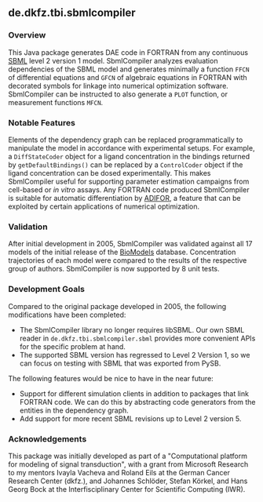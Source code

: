 <h2>de.dkfz.tbi.sbmlcompiler</h2>

<h3>Overview</h3>
This Java package generates DAE code in FORTRAN from any continuous <a href="http://www.sbml.org/">SBML</a>
level 2 version 1 model. SbmlCompiler analyzes evaluation dependencies of the SBML model and generates
minimally a function <code>FFCN</code> of differential equations and <code>GFCN</code> of algebraic equations
in FORTRAN with decorated symbols for linkage into numerical optimization software. SbmlCompiler can be
instructed to also generate a <code>PLOT</code> function, or measurement functions <code>MFCN</code>.

<h3>Notable Features</h3>
Elements of the dependency graph can be replaced programmatically to manipulate the model in accordance with
experimental setups. For example, a <code>DiffStateCoder</code> object for a ligand concentration in the
bindings returned by <code>getDefaultBindings()</code> can be replaced by a <code>ControlCoder</code> object
if the ligand concentration can be dosed experimentally. This makes SbmlCompiler useful for supporting
parameter estimation campaigns from cell-based or <i>in vitro</i> assays. Any FORTRAN code produced
SbmlCompiler is suitable for automatic differentiation by <a href="http://www.mcs.anl.gov/adifor">ADIFOR</a>,
a feature that can be exploited by certain applications of numerical optimization.

<h3>Validation</h3>
After initial development in 2005, SbmlCompiler was validated against all 17 models of the initial release
of the <a href="http://www.ebi.ac.uk/biomodels/">BioModels</a> database. Concentration trajectories of each
model were compared to the results of the respective group of authors. SbmlCompiler is now supported by 8
unit tests.

<h3>Development Goals</h3>
Compared to the original package developed in 2005, the following modifications have been completed:

* The SbmlCompiler library no longer requires libSBML. Our own SBML reader in <code>de.dkfz.tbi.sbmlcompiler.sbml</code>
  provides more convenient APIs for the specific problem at hand.
* The supported SBML version has regressed to Level 2 Version 1, so we can focus on testing with SBML
  that was exported from PySB.

The following features would be nice to have in the near future:

* Support for different simulation clients in addition to packages that link FORTRAN code. We can do this
  by abstracting code generators from the entities in the dependency graph.
* Add support for more recent SBML revisions up to Level 2 version 5.

<h3>Acknowledgements</h3>
This package was initially developed as part of a "Computational platform for modeling of signal transduction",
with a grant from Microsoft Research to my mentors Ivayla Vacheva and Roland Eils at the German Cancer Research
Center (dkfz.), and Johannes Schlöder, Stefan Körkel, and Hans Georg Bock at the Interfisciplinary Center for
Scientific Computing (IWR).
